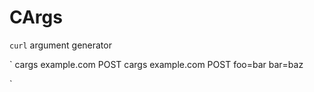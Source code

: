# CArgs

`curl` argument generator

`
cargs example.com POST
cargs example.com POST foo=bar bar=baz

`


